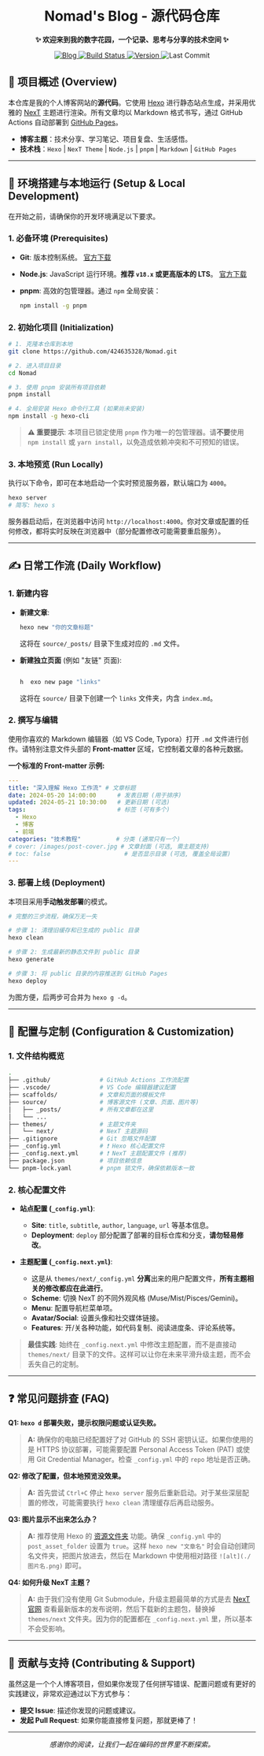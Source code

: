 <div align="center">

#  Nomad's Blog - 源代码仓库

**✨ 欢迎来到我的数字花园，一个记录、思考与分享的技术空间 ✨**

</div>

<p align="center">
  <!-- 在线访问 -->
  <a href="https://424635328.github.io/Nomad/" target="_blank">
    <img src="https://img.shields.io/badge/Blog-在线访问-brightgreen?style=for-the-badge&logo=micro.blog" alt="Blog">
  </a>
  <!-- 构建状态 -->
  <a href="https://github.com/424635328/Nomad/actions/workflows/pages.yml" target="_blank">
    <img src="https://img.shields.io/github/actions/workflow/status/424635328/Nomad/pages.yml?branch=main&style=for-the-badge&logo=githubactions&logoColor=white" alt="Build Status">
  </a>
  <!-- 依赖状态 -->
  <a href="https://github.com/424635328/Nomad/blob/main/package.json" target="_blank">
    <img src="https://img.shields.io/github/package-json/v/424635328/Nomad?style=for-the-badge&logo=npm" alt="Version">
  </a>
  <!-- 最后提交 -->
  <img src="https://img.shields.io/github/last-commit/424635328/Nomad?style=for-the-badge&logo=git&logoColor=white" alt="Last Commit">
</p>

## 📖 项目概述 (Overview)

本仓库是我的个人博客网站的**源代码**。它使用 [Hexo](https://hexo.io/zh-cn/) 进行静态站点生成，并采用优雅的 [NexT](https://theme-next.js.org/) 主题进行渲染。所有文章均以 Markdown 格式书写，通过 GitHub Actions 自动部署到 [GitHub Pages](https://pages.github.com/)。

- **博客主题**：技术分享、学习笔记、项目复盘、生活感悟。
- **技术栈**：`Hexo` | `NexT Theme` | `Node.js` | `pnpm` | `Markdown` | `GitHub Pages`

---

## 🚀 环境搭建与本地运行 (Setup & Local Development)

在开始之前，请确保你的开发环境满足以下要求。

### 1. 必备环境 (Prerequisites)

- **Git**: 版本控制系统。 [官方下载](https://git-scm.com/downloads)
- **Node.js**: JavaScript 运行环境。**推荐 `v18.x` 或更高版本的 LTS**。 [官方下载](https://nodejs.org/zh-cn/)
- **pnpm**: 高效的包管理器。通过 `npm` 全局安装：

  ```bash
  npm install -g pnpm
  ```

### 2. 初始化项目 (Initialization)

```bash
# 1. 克隆本仓库到本地
git clone https://github.com/424635328/Nomad.git

# 2. 进入项目目录
cd Nomad

# 3. 使用 pnpm 安装所有项目依赖
pnpm install

# 4. 全局安装 Hexo 命令行工具 (如果尚未安装)
npm install -g hexo-cli
```

> **⚠️ 重要提示**: 本项目已锁定使用 `pnpm` 作为唯一的包管理器。请**不要**使用 `npm install` 或 `yarn install`，以免造成依赖冲突和不可预知的错误。

### 3. 本地预览 (Run Locally)

执行以下命令，即可在本地启动一个实时预览服务器，默认端口为 `4000`。

```bash
hexo server
# 简写: hexo s
```

服务器启动后，在浏览器中访问 `http://localhost:4000`。你对文章或配置的任何修改，都将实时反映在浏览器中（部分配置修改可能需要重启服务）。

---

## ✍️ 日常工作流 (Daily Workflow)

### 1. 新建内容

- **新建文章**:

  ```bash
  hexo new "你的文章标题"
  ```

  这将在 `source/_posts/` 目录下生成对应的 `.md` 文件。

- **新建独立页面** (例如 "友链" 页面):

  ```bash

  h  exo new page "links"

  ```
  
  这将在 `source/` 目录下创建一个 `links` 文件夹，内含 `index.md`。

### 2. 撰写与编辑

使用你喜欢的 Markdown 编辑器（如 VS Code, Typora）打开 `.md` 文件进行创作。请特别注意文件头部的 **Front-matter** 区域，它控制着文章的各种元数据。

**一个标准的 Front-matter 示例:**

```yaml
---
title: "深入理解 Hexo 工作流" # 文章标题
date: 2024-05-20 14:00:00      # 发表日期 (用于排序)
updated: 2024-05-21 10:30:00   # 更新日期 (可选)
tags:                          # 标签 (可有多个)
  - Hexo
  - 博客
  - 前端
categories: "技术教程"          # 分类 (通常只有一个)
# cover: /images/post-cover.jpg # 文章封面 (可选, 需主题支持)
# toc: false                     # 是否显示目录 (可选, 覆盖全局设置)
---
```

### 3. 部署上线 (Deployment)

本项目采用**手动触发部署**的模式。

```bash
# 完整的三步流程，确保万无一失

# 步骤 1: 清理旧缓存和已生成的 public 目录
hexo clean

# 步骤 2: 生成最新的静态文件到 public 目录
hexo generate

# 步骤 3: 将 public 目录的内容推送到 GitHub Pages
hexo deploy
```

为图方便，后两步可合并为 `hexo g -d`。

---

## 🔧 配置与定制 (Configuration & Customization)

### 1. 文件结构概览

```bash
.
├── .github/              # GitHub Actions 工作流配置
├── .vscode/              # VS Code 编辑器建议配置
├── scaffolds/            # 文章和页面的模板文件
├── source/               # 博客源文件 (文章、页面、图片等)
│   ├── _posts/           # 所有文章都在这里
│   └── ...
├── themes/               # 主题文件夹
│   └── next/             # NexT 主题源码
├── .gitignore            # Git 忽略文件配置
├── _config.yml           # ❗ Hexo 核心配置文件
├── _config.next.yml      # ❗ NexT 主题配置文件 (推荐)
├── package.json          # 项目依赖信息
└── pnpm-lock.yaml        # pnpm 锁文件，确保依赖版本一致
```

### 2. 核心配置文件

- **站点配置 (`_config.yml`)**:
  - **Site**: `title`, `subtitle`, `author`, `language`, `url` 等基本信息。
  - **Deployment**: `deploy` 部分配置了部署的目标仓库和分支，**请勿轻易修改**。

- **主题配置 (`_config.next.yml`)**:
  - 这是从 `themes/next/_config.yml` **分离**出来的用户配置文件，**所有主题相关的修改都应在此进行**。
  - **Scheme**: 切换 NexT 的不同外观风格 (Muse/Mist/Pisces/Gemini)。
  - **Menu**: 配置导航栏菜单项。
  - **Avatar/Social**: 设置头像和社交媒体链接。
  - **Features**: 开/关各种功能，如代码复制、阅读进度条、评论系统等。

> **最佳实践**: 始终在 `_config.next.yml` 中修改主题配置，而不是直接动 `themes/next/` 目录下的文件。这样可以让你在未来平滑升级主题，而不会丢失自己的定制。

---

## ❓ 常见问题排查 (FAQ)

**Q1: `hexo d` 部署失败，提示权限问题或认证失败。**
> **A:** 确保你的电脑已经配置好了对 GitHub 的 SSH 密钥认证。如果你使用的是 HTTPS 协议部署，可能需要配置 Personal Access Token (PAT) 或使用 Git Credential Manager。检查 `_config.yml` 中的 `repo` 地址是否正确。

**Q2: 修改了配置，但本地预览没效果。**
> **A:** 首先尝试 `Ctrl+C` 停止 `hexo server` 服务后重新启动。对于某些深层配置的修改，可能需要执行 `hexo clean` 清理缓存后再启动服务。

**Q3: 图片显示不出来怎么办？**
> **A:** 推荐使用 Hexo 的 [资源文件夹](https://hexo.io/zh-cn/docs/asset-folders) 功能。确保 `_config.yml` 中的 `post_asset_folder` 设置为 `true`。这样 `hexo new "文章名"` 时会自动创建同名文件夹，把图片放进去，然后在 Markdown 中使用相对路径 `![alt](./图片名.png)` 即可。

**Q4: 如何升级 NexT 主题？**
> **A:** 由于我们没有使用 Git Submodule，升级主题最简单的方式是去 [NexT 官网](https://theme-next.js.org/) 查看最新版本的发布说明，然后下载新的主题包，替换掉 `themes/next` 文件夹。因为你的配置都在 `_config.next.yml` 里，所以基本不会受影响。

---

## 🤝 贡献与支持 (Contributing & Support)

虽然这是一个个人博客项目，但如果你发现了任何拼写错误、配置问题或有更好的实践建议，非常欢迎通过以下方式参与：

- **提交 Issue**: 描述你发现的问题或建议。
- **发起 Pull Request**: 如果你能直接修复问题，那就更棒了！

<div align="center">

---
*感谢你的阅读，让我们一起在编码的世界里不断探索。*

</div>